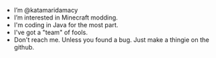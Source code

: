 - I’m @katamaridamacy
- I’m interested in Minecraft modding.
- I'm coding in Java for the most part.
- I've got a "team" of fools.
- Don't reach me. Unless you found a bug. Just make a thingie on the github.
